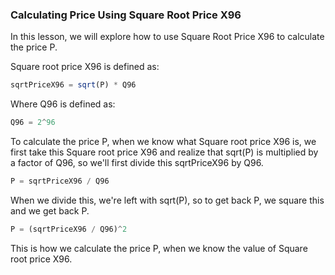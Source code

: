 ### Calculating Price Using Square Root Price X96

In this lesson, we will explore how to use Square Root Price X96 to calculate the price P.

Square root price X96 is defined as:
```javascript
sqrtPriceX96 = sqrt(P) * Q96
```
Where Q96 is defined as:
```javascript
Q96 = 2^96
```
To calculate the price P, when we know what Square root price X96 is, we first take this Square root price X96 and realize that sqrt(P) is multiplied by a factor of Q96, so we'll first divide this sqrtPriceX96 by Q96. 
```javascript
P = sqrtPriceX96 / Q96
```
When we divide this, we're left with sqrt(P), so to get back P, we square this and we get back P.
```javascript
P = (sqrtPriceX96 / Q96)^2
```
This is how we calculate the price P, when we know the value of Square root price X96.
